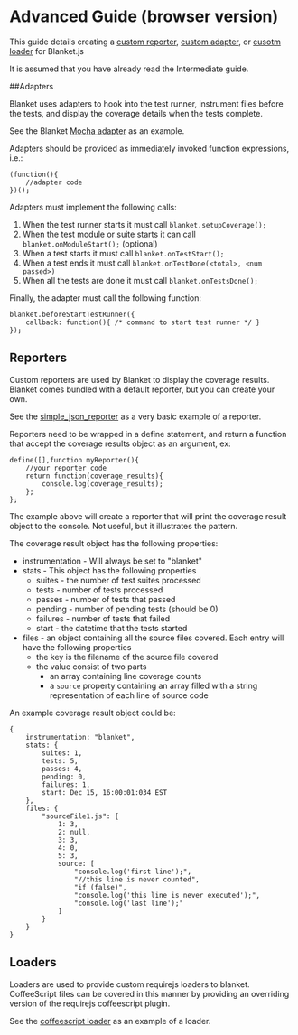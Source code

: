 # Advanced Guide (browser version)

This guide details creating a [custom reporter](#reporters), [custom adapter](#adapters), or [cusotm loader](#loaders) for Blanket.js

It is assumed that you have already read the Intermediate guide.

##Adapters

Blanket uses adapters to hook into the test runner, instrument files before the tests, and display the coverage details when the tests complete.

See the Blanket [Mocha adapter](https://raw.github.com/Migrii/blanket/master/src/adapters/mocha-blanket.js) as an example.

Adapters should be provided as immediately invoked function expressions, i.e.:

```
(function(){
    //adapter code
})();
```

Adapters must implement the following calls:

1. When the test runner starts it must call `blanket.setupCoverage();`  
2. When the test module or suite starts it can call `blanket.onModuleStart();` (optional)  
3. When a test starts it must call `blanket.onTestStart();`
4. When a test ends it must call `blanket.onTestDone(<total>, <num passed>)`  
5. When all the tests are done it must call `blanket.onTestsDone();`  

Finally, the adapter must call the following function:

```
blanket.beforeStartTestRunner({
    callback: function(){ /* command to start test runner */ }
});
```

## Reporters

Custom reporters are used by Blanket to display the coverage results.  Blanket comes bundled with a default reporter, but you can create your own.

See the [simple_json_reporter](https://raw.github.com/Migrii/blanket/master/src/reporters/simple_json_reporter.js) as a very basic example of a reporter.

Reporters need to be wrapped in a define statement, and return a function that accept the coverage results object as an argument, ex:

```
define([],function myReporter(){
    //your reporter code
    return function(coverage_results){
        console.log(coverage_results);
    };
};
```

The example above will create a reporter that will print the coverage result object to the console.  Not useful, but it illustrates the pattern.

The coverage result object has the following properties:

* instrumentation - Will always be set to "blanket"
* stats - This object has the following properties
  * suites - the number of test suites processed
  * tests - number of tests processed
  * passes - number of tests that passed
  * pending - number of pending tests (should be 0)
  * failures - number of tests that failed
  * start - the datetime that the tests started
* files - an object containing all the source files covered.  Each entry will have the following properties
  * the key is the filename of the source file covered
  * the value consist of two parts
     * an array containing line coverage counts
     * a `source` property containing an array filled with a string representation of each line of source code

An example coverage result object could be:

```
{
    instrumentation: "blanket",
    stats: {
        suites: 1,
        tests: 5,
        passes: 4,
        pending: 0,
        failures: 1,
        start: Dec 15, 16:00:01:034 EST
    },
    files: {
        "sourceFile1.js": {
            1: 3,
            2: null,
            3: 3,
            4: 0,
            5: 3,
            source: [
                "console.log('first line');",
                "//this line is never counted",
                "if (false)",
                "console.log('this line is never executed');",
                "console.log('last line');"
            ] 
        }
    }
}
```

## Loaders

Loaders are used to provide custom requirejs loaders to blanket.
CoffeeScript files can be covered in this manner by providing an overriding version of the requirejs coffeescript plugin.

See the [coffeescript loader](https://raw.github.com/Migrii/blanket/master/src/loaders/blanket_cs.js) as an example of a loader.
